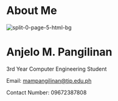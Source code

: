 # About Me

![split-0-page-5-html-bg](https://user-images.githubusercontent.com/118405056/202851507-88036901-23e9-4d8f-8c3b-6b95f0efce98.jpg)

# Anjelo M. Pangilinan

3rd Year Computer Engineering Student

Email: mampangilinan@tip.edu.ph

Contact  Number: 09672387808
